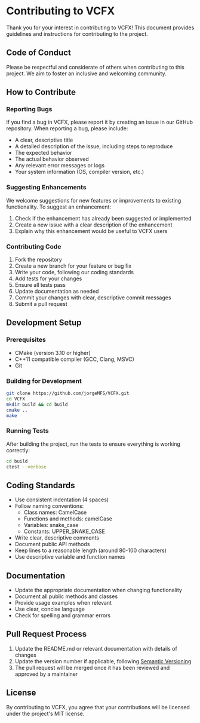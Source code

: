 # Contributing to VCFX

Thank you for your interest in contributing to VCFX! This document provides guidelines and instructions for contributing to the project.

## Code of Conduct

Please be respectful and considerate of others when contributing to this project. We aim to foster an inclusive and welcoming community.

## How to Contribute

### Reporting Bugs

If you find a bug in VCFX, please report it by creating an issue in our GitHub repository. When reporting a bug, please include:

- A clear, descriptive title
- A detailed description of the issue, including steps to reproduce
- The expected behavior
- The actual behavior observed
- Any relevant error messages or logs
- Your system information (OS, compiler version, etc.)

### Suggesting Enhancements

We welcome suggestions for new features or improvements to existing functionality. To suggest an enhancement:

1. Check if the enhancement has already been suggested or implemented
2. Create a new issue with a clear description of the enhancement
3. Explain why this enhancement would be useful to VCFX users

### Contributing Code

1. Fork the repository
2. Create a new branch for your feature or bug fix
3. Write your code, following our coding standards
4. Add tests for your changes
5. Ensure all tests pass
6. Update documentation as needed
7. Commit your changes with clear, descriptive commit messages
8. Submit a pull request

## Development Setup

### Prerequisites

- CMake (version 3.10 or higher)
- C++11 compatible compiler (GCC, Clang, MSVC)
- Git

### Building for Development

```bash
git clone https://github.com/jorgeMFS/VCFX.git
cd VCFX
mkdir build && cd build
cmake ..
make
```

### Running Tests

After building the project, run the tests to ensure everything is working correctly:

```bash
cd build
ctest --verbose
```

## Coding Standards

- Use consistent indentation (4 spaces)
- Follow naming conventions:
  - Class names: CamelCase
  - Functions and methods: camelCase
  - Variables: snake_case
  - Constants: UPPER_SNAKE_CASE
- Write clear, descriptive comments
- Document public API methods
- Keep lines to a reasonable length (around 80-100 characters)
- Use descriptive variable and function names

## Documentation

- Update the appropriate documentation when changing functionality
- Document all public methods and classes
- Provide usage examples when relevant
- Use clear, concise language
- Check for spelling and grammar errors

## Pull Request Process

1. Update the README.md or relevant documentation with details of changes
2. Update the version number if applicable, following [Semantic Versioning](http://semver.org/)
3. The pull request will be merged once it has been reviewed and approved by a maintainer

## License

By contributing to VCFX, you agree that your contributions will be licensed under the project's MIT license. 